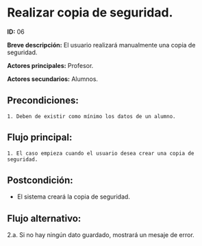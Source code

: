 # Realizar copia de seguridad.

**ID:** 06

**Breve descripción:** El usuario realizará manualmente una copia de seguridad.


**Actores principales:** Profesor.

**Actores secundarios:** Alumnos.

## Precondiciones:

	1. Deben de existir como mínimo los datos de un alumno.

## Flujo principal:

	1. El caso empieza cuando el usuario desea crear una copia de seguridad.

## Postcondición:

* El sistema creará la copia de seguridad.

## Flujo alternativo:

2.a. Si no hay ningún dato guardado, mostrará un mesaje de error.
